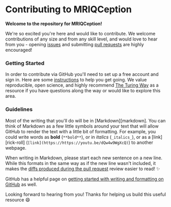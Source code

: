 # Contributing to MRIQCeption

**Welcome to the repository for MRIQCeption!** 

We're so excited you're here and would like to contribute. 
We welcome contributions of any size and from any skill level, and would love to hear from you - opening [issues](https://github.com/elizabethbeard/mriqception/issues) and submitting [pull requests](https://github.com/elizabethbeard/mriqception/pulls) are highly encouraged!

### Getting Started
In order to contribute via GitHub you'll need to set up a free account and sign in. 
Here are some [instructions](https://help.github.com/articles/signing-up-for-a-new-github-account/) to help you get going. 
We value reproducible, open science, and highly recommend [The Turing Way](https://the-turing-way.netlify.com/introduction/introduction) as a resource if you have questions along the way or would like to explore this area.      

### Guidelines
Most of the writing that you'll do will be in [Markdown][markdown].
You can think of Markdown as a few little symbols around your text that will allow GitHub to render the text with a little bit of formatting.
For example, you could write words as **bold** (`**bold**`), or in _italics_ (`_italics_`), or as a [link][rick-roll] (`[link](https://https://youtu.be/dQw4w9WgXcQ)`) to another webpage.

When writing in Markdown, please start each new sentence on a new line.  
While this formats in the same way as if the new line wasn't included, it makes the [diffs produced during the pull request](https://help.github.com/en/articles/about-comparing-branches-in-pull-requests) review easier to read! :sparkles:

GitHub has a helpful page on [getting started with writing and formatting on GitHub](https://help.github.com/articles/getting-started-with-writing-and-formatting-on-github) as well.

Looking forward to hearing from you! Thanks for helping us build this useful resource :smile: